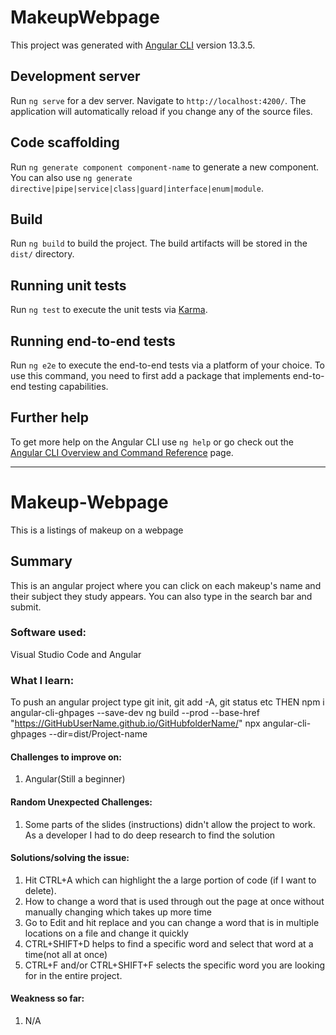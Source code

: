 # MakeupWebpage

This project was generated with [Angular CLI](https://github.com/angular/angular-cli) version 13.3.5.

## Development server

Run `ng serve` for a dev server. Navigate to `http://localhost:4200/`. The application will automatically reload if you change any of the source files.

## Code scaffolding

Run `ng generate component component-name` to generate a new component. You can also use `ng generate directive|pipe|service|class|guard|interface|enum|module`.

## Build

Run `ng build` to build the project. The build artifacts will be stored in the `dist/` directory.

## Running unit tests

Run `ng test` to execute the unit tests via [Karma](https://karma-runner.github.io).

## Running end-to-end tests

Run `ng e2e` to execute the end-to-end tests via a platform of your choice. To use this command, you need to first add a package that implements end-to-end testing capabilities.

## Further help

To get more help on the Angular CLI use `ng help` or go check out the [Angular CLI Overview and Command Reference](https://angular.io/cli) page.


---------------------------------------------------------------------------------------------------------------------------------------------------------------

# Makeup-Webpage
This is a listings of makeup on a webpage

## Summary
This is an angular project where you can click on each makeup's name and their subject they study appears. You can also type in
the search bar and submit.

### Software used:
Visual Studio Code and Angular

### What I learn:
To push an angular project type git init, git add -A, git status etc
THEN
npm i angular-cli-ghpages --save-dev
ng build --prod --base-href "https://GitHubUserName.github.io/GitHubfolderName/"
npx angular-cli-ghpages --dir=dist/Project-name

#### Challenges to improve on:
1. Angular(Still a beginner)

#### Random Unexpected Challenges:
1. Some parts of the slides (instructions) didn't allow the project to work. As a developer I had to do deep research to find the solution

#### Solutions/solving the issue:
1. Hit CTRL+A which can highlight the a large portion of code (if I want to delete).
2. How to change a word that is used through out the page at once without manually changing which takes up more time
3. Go to Edit and hit replace and you can change a word that is in multiple locations on a file and change it quickly
4. CTRL+SHIFT+D helps to find a specific word and select that word at a time(not all at once)
5. CTRL+F and/or CTRL+SHIFT+F selects the specific word you are looking for in the entire project.


#### Weakness so far:
1.	N/A
